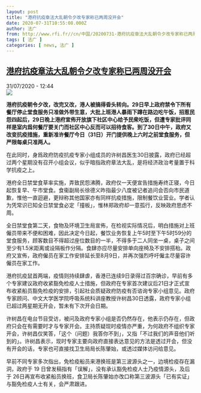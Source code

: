 ```yaml
---
layout: post
title: "港府抗疫章法大乱朝令夕改专家称已两周没开会"
date: 2020-07-31T10:55:08.000Z
author: 法广
from: http://www.rfi.fr//cn/中国/20200731-港府抗疫章法大乱朝令夕改专家称已两周没开会
tags: [ 法广 ]
categories: [ news, 法广 ]
---
```

<!--1596192908000-->
[港府抗疫章法大乱朝令夕改专家称已两周没开会](http://www.rfi.fr//cn/%E4%B8%AD%E5%9B%BD/20200731-%E6%B8%AF%E5%BA%9C%E6%8A%97%E7%96%AB%E7%AB%A0%E6%B3%95%E5%A4%A7%E4%B9%B1%E6%9C%9D%E4%BB%A4%E5%A4%95%E6%94%B9%E4%B8%93%E5%AE%B6%E7%A7%B0%E5%B7%B2%E4%B8%A4%E5%91%A8%E6%B2%A1%E5%BC%80%E4%BC%9A)
------

<div>
<div>31/07/2020 - 12:44</div><img src="https://s.rfi.fr/media/display/7315e510-52f7-11ea-bc91-005056bf87d6/w:310/p:16x9/hongkong1.jpg"><p><strong>港府抗疫朝令夕改，改完又改，港人被搞得昏头转向。29日早上政府禁令下所有餐厅停止堂食服务只准做外带生意，大批上班港人暴雨下蹲在路边吃午饭，招惹民怨四起后，29日晚上港府宣佈开放旗下社区中心给予民衆吃饭，但遭专家批评同样是室内爲何餐厅要关门而社区中心反而可以招待食客。到了30日中午，政府又改变抗疫措施，重新准许餐厅今日（31日）开门提供晚上六时之前堂食服务，但严限每桌只准两人。</strong></p><div class="t-content__body u-clearfix"><div class="m-interstitial"></div><p>在此同时，身爲政府防疫抗疫专家小组成员的许树昌医生30日披露，政府已经超过两个星期没有召开小组会议，似乎暗指政府章法大乱，是将经济政治考量置于科学抗疫之上。</p><p>港府全日禁堂食草率实施，弄致民怨沸腾，政府仅一天便宣告措施寿终正寝，今日起恢复早、午市堂食。食衞副局长徐德义昨指最少八度被记者追问会否向市民道歉，惟他一直迴避，更辩称其他国家亦有同样抗疫措施，限制餐饮业营业。学者认为凭常识已知全日禁堂食必定「撞板」，惟林郑政府却一意孤行，反映政府思虑不周。</p><p>全日禁堂食第二天，食物及环境卫生局宣佈，在检视实际情况后，明白措施对上班僱员带来不便和困难，因此决定今日起，餐饮业务恢复上午5时至下午5时59分的堂食服务，顾客数目不得超过座位数目的一半，不得多于二人同坐一桌，桌子之间至少有1.5米距离或设隔板作分隔。食肆亦应尽量安排单向座椅及不安排搭枱。政府又宣佈，政府僱员在家工作安排延长至8月9日，并再次强烈呼吁僱主尽量容许僱员在家工作。</p><p>港府抗疫鼠首两端，疫情则持续肆虐，香港已连续9日录得过百宗确诊，早前有多个专家建议政府收紧豁免检疫人士措施，但政府在专家首次建议后21日才正式宣布收紧船员豁免检疫的安排，引起社会质疑政府防疫有否谘询专家小组意见。政府专家顾问、中文大学医学院呼吸系统科讲座教授许树昌30日透露，政府专家小组已超过两星期无开会，暂未有下次开会日期。</p><p>许树昌在电台节目受访，被问及政府专家小组是否仍然存在，他表示仍存在，但政府只会在有需要时才与专家开会。主持质疑现时疫情亦严重，为何政府不组织专家开会，许树昌仅笑答，「这个（问题）我答你不到」，又指「不过我们的声音他们听到的」。许树昌表示，现时专家主要向政府直接表达意见的方法是透过开会，但没有开会的话，专家也可直接找卫生局局长陈肇始，或透过媒体访问给意见。</p><p>早前不同专家多次指出，免检疫船员来港换班是第三波源头之一，边境检疫存在漏洞，政府于 19 日曾发稿指有「误解」，没有承认豁免检疫人士乃疫情源头，及后于 26日再宣布收紧船员换班，食卫局长陈肇始亦改口称第三波源头「已有实证」与豁免检疫人士有关，会严肃跟进。</p><div class="o-self-promo o-self-promo--nl o-self-promo--hidden" data-selfpromo-newsletter></div><div class="o-self-promo o-self-promo--app o-self-promo--hidden" data-selfpromo-app></div></div>
</div>
